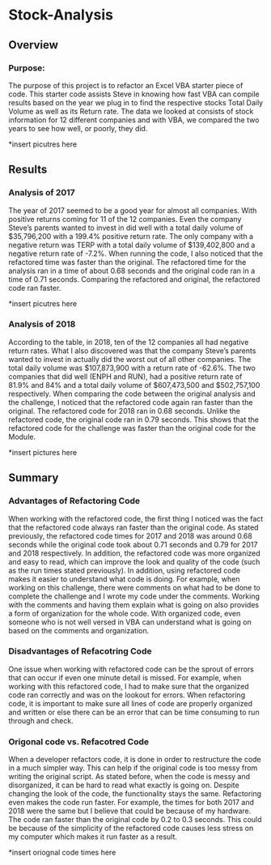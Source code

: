 # Stock-Analysis
## Overview
### Purpose: 
  The purpose of this project is to refactor an Excel VBA starter piece of code. This starter code assists Steve in knowing how fast VBA 
can compile results based on the year we plug in to find the respective stocks Total Daily Volume as well as its Return rate. 
The data we looked at consists of stock information for 12 different companies and with VBA, we compared the two years to see how well, 
or poorly, they did.

*insert picutres here

## Results
### Analysis of 2017
  The year of 2017 seemed to be a good year for almost all companies. With positive returns coming for 11 of the 12 companies. Even the 
company Steve’s parents wanted to invest in did well with a total daily volume of $35,796,200 with a 199.4% positive return rate. 
The only company with a negative return was TERP with a total daily volume of $139,402,800 and a negative return rate of  -7.2%. 
When running the code, I also noticed that the refactored time was faster than the original. The refactored time for the analysis 
ran in a time of about 0.68 seconds and the original code ran in a time of 0.71 seconds. Comparing the refactored and original, the refactored 
code ran faster. 

*insert picutres here

### Analysis of 2018
  According to the table, in 2018, ten of the 12 companies all had negative return rates. What I also discovered was that the company 
Steve’s parents wanted to invest in actually did the worst out of all other companies. The total daily volume was $107,873,900 with a return 
rate of -62.6%. The two companies that did well (ENPH and RUN), had a positive return rate of 81.9% and 84% and a total daily volume of 
$607,473,500 and $502,757,100 respectively.  When comparing the code between the original analysis and the challenge, I noticed that the 
refactored code again ran faster than the original. The refactored code for 2018 ran in 0.68 seconds. Unlike the refactored code, 
the original code ran in 0.79 seconds. This shows that the refactored code for the challenge was faster than the original code for the Module.

*insert pictures here

## Summary 

### Advantages of Refactoring Code 
  When working with the refactored code, the first thing I noticed was the fact that the refactored code always ran faster than the original code. 
As stated previously, the refactored code times for 2017 and 2018 was around 0.68 seconds while the original code took about 0.71 seconds and 
0.79 for 2017 and 2018 respectively. In addition, the refactored code was more organized and easy to read, which can improve the look and 
quality of the code (such as the run times stated previously). In addition, using refactored code makes it easier to understand what code is 
doing. For example, when working on this challenge, there were comments on what had to be done to complete the challenge and I wrote my code 
under the comments. Working with the comments and having them explain what is going on also provides a form of organization for the whole code. 
With organized code, even someone who is not well versed in VBA can understand what is going on based on the comments and organization.

### Disadvantages of Refacotring Code 
  One issue when working with refactored code can be the sprout of errors that can occur if even one minute detail is missed. For example, 
when working with this refactored code, I had to make sure that the organized code ran correctly and was on the lookout for errors. 
When refactoring code, it is important to make sure all lines of code are properly organized and written or else there can be an error 
that can be time consuming to run through and check.

### Origonal code vs. Refacotred Code
When a developer refactors code, it is done in order to restructure the code in a much simpler way. This can help if the original code is 
too messy from writing the original script. As stated before, when the code is messy and disorganized, it can be hard to read what exactly 
is going on. Despite changing the look of the code, the functionality stays the same. Refactoring even makes the code run faster. 
For example, the times for both 2017 and 2018 were the same but I believe that could be because of my hardware. The code ran faster than the 
original code by 0.2 to 0.3 seconds. This could be because of the simplicity of the refactored code causes less stress on my computer which makes 
it run faster as a result.

*insert oriognal code times here
